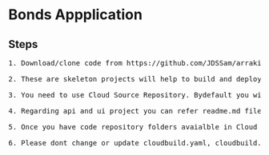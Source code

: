 # Bonds Appplication

## Steps
<pre>
1. Download/clone code from https://github.com/JDSSam/arrakis

2. These are skeleton projects will help to build and deploy your code to GCP. 

3. You need to use Cloud Source Repository. Bydefault you will see an empty repo called arrakis. First thing you will need to do is to create project folder where your team can perform code check-ins.

4. Regarding api and ui project you can refer readme.md file under both the folders.

5. Once you have code repository folders avaialble in Cloud Source Repository you can follow steps mentioned in 'cloudbuild_readme.md' to create build trigger to perform deployment on AppEngine.

6. Please dont change or update cloudbuild.yaml, cloudbuild.yaml and app.yaml.
</pre>